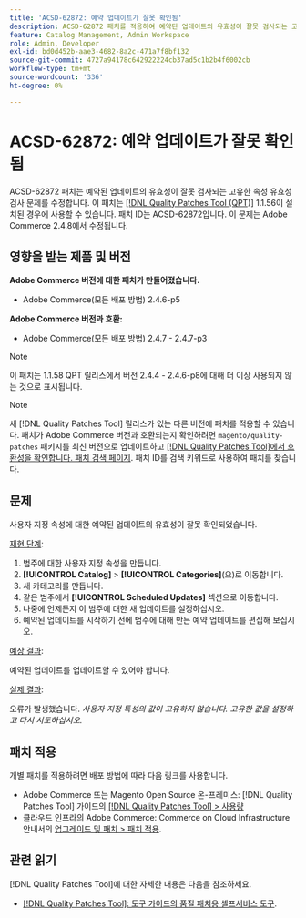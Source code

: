 ```yaml
---
title: 'ACSD-62872: 예약 업데이트가 잘못 확인됨'
description: ACSD-62872 패치를 적용하여 예약된 업데이트의 유효성이 잘못 검사되는 고유한 속성 유효성 검사로 Adobe Commerce 문제를 해결합니다.
feature: Catalog Management, Admin Workspace
role: Admin, Developer
exl-id: bd0d452b-aae3-4682-8a2c-471a7f8bf132
source-git-commit: 4727a94178c642922224cb37ad5c1b2b4f6002cb
workflow-type: tm+mt
source-wordcount: '336'
ht-degree: 0%

---
```


# ACSD-62872: 예약 업데이트가 잘못 확인됨

ACSD-62872 패치는 예약된 업데이트의 유효성이 잘못 검사되는 고유한 속성 유효성 검사 문제를 수정합니다. 이 패치는 [[!DNL Quality Patches Tool (QPT)]](/help/tools/quality-patches-tool/quality-patches-tool-to-self-serve-quality-patches.md) 1.1.56이 설치된 경우에 사용할 수 있습니다. 패치 ID는 ACSD-62872입니다. 이 문제는 Adobe Commerce 2.4.8에서 수정됩니다.

## 영향을 받는 제품 및 버전

**Adobe Commerce 버전에 대한 패치가 만들어졌습니다.**

* Adobe Commerce(모든 배포 방법) 2.4.6-p5

**Adobe Commerce 버전과 호환:**

* Adobe Commerce(모든 배포 방법) 2.4.7 - 2.4.7-p3

>[!NOTE]
>
>이 패치는 1.1.58 QPT 릴리스에서 버전 2.4.4 - 2.4.6-p8에 대해 더 이상 사용되지 않는 것으로 표시됩니다.

>[!NOTE]
>
>새 [!DNL Quality Patches Tool] 릴리스가 있는 다른 버전에 패치를 적용할 수 있습니다. 패치가 Adobe Commerce 버전과 호환되는지 확인하려면 `magento/quality-patches` 패키지를 최신 버전으로 업데이트하고 [[!DNL Quality Patches Tool]에서 호환성을 확인합니다. 패치 검색 페이지](https://experienceleague.adobe.com/tools/commerce-quality-patches/index.html). 패치 ID를 검색 키워드로 사용하여 패치를 찾습니다.

## 문제

사용자 지정 속성에 대한 예약된 업데이트의 유효성이 잘못 확인되었습니다.

<u>재현 단계</u>:

1. 범주에 대한 사용자 지정 속성을 만듭니다.
1. **[!UICONTROL Catalog]** > **[!UICONTROL Categories]**(으)로 이동합니다.
1. 새 카테고리를 만듭니다.
1. 같은 범주에서 **[!UICONTROL Scheduled Updates]** 섹션으로 이동합니다.
1. 나중에 언제든지 이 범주에 대한 새 업데이트를 설정하십시오.
1. 예약된 업데이트를 시작하기 전에 범주에 대해 만든 예약 업데이트를 편집해 보십시오.

<u>예상 결과</u>:

예약된 업데이트를 업데이트할 수 있어야 합니다.

<u>실제 결과</u>:

오류가 발생했습니다. *사용자 지정 특성의 값이 고유하지 않습니다. 고유한 값을 설정하고 다시 시도하십시오.*

## 패치 적용

개별 패치를 적용하려면 배포 방법에 따라 다음 링크를 사용합니다.

* Adobe Commerce 또는 Magento Open Source 온-프레미스: [!DNL Quality Patches Tool] 가이드의 [[!DNL Quality Patches Tool] > 사용량](/help/tools/quality-patches-tool/usage.md)
* 클라우드 인프라의 Adobe Commerce: Commerce on Cloud Infrastructure 안내서의 [업그레이드 및 패치 > 패치 적용](https://experienceleague.adobe.com/en/docs/commerce-cloud-service/user-guide/develop/upgrade/apply-patches).

## 관련 읽기

[!DNL Quality Patches Tool]에 대한 자세한 내용은 다음을 참조하세요.

* [[!DNL Quality Patches Tool]: 도구 가이드의 품질 패치용 셀프서비스 도구](/help/tools/quality-patches-tool/quality-patches-tool-to-self-serve-quality-patches.md).
